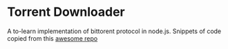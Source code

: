 # Torrent Downloader
  
  A to-learn implementation of bittorent protocol in node.js. Snippets of code copied from this [awesome repo](https://github.com/superafroman/node-torrent)
